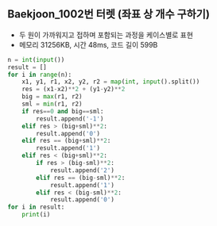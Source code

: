 ## Baekjoon_1002번 터렛 (좌표 상 개수 구하기)
+ 두 원이 가까워지고 접하며 포함되는 과정을 케이스별로 표현
+ 메모리 31256KB, 시간 48ms, 코드 길이 599B	
```python
n = int(input())
result = []
for i in range(n):
    x1, y1, r1, x2, y2, r2 = map(int, input().split())
    res = (x1-x2)**2 + (y1-y2)**2
    big = max(r1, r2)
    sml = min(r1, r2)
    if res==0 and big==sml:
        result.append('-1')
    elif res > (big+sml)**2:
        result.append('0')
    elif res == (big+sml)**2:
        result.append('1')
    elif res < (big+sml)**2:
        if res > (big-sml)**2:
            result.append('2')
        elif res == (big-sml)**2:
            result.append('1')
        elif res < (big-sml)**2:
            result.append('0')
for i in result:
    print(i)
```
